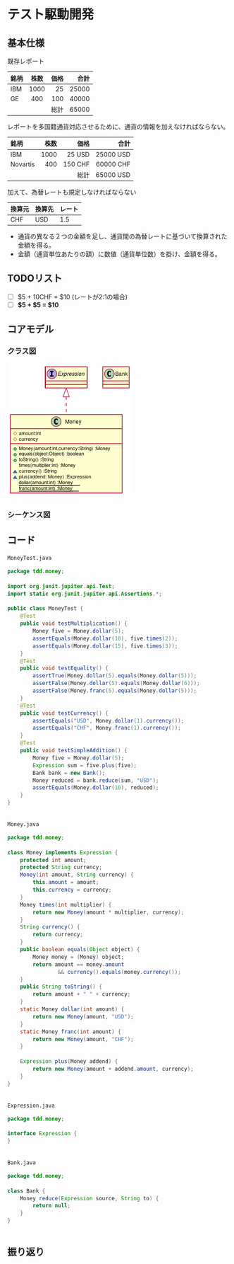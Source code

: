   
  
# テスト駆動開発
  
  
  
## 基本仕様
  
  
  
既存レポート
  
|銘柄|株数|価格|合計|
|:---- |:----:|----:|----:|
|IBM |1000|25  |25000|
|GE  |400 |100 |40000|
|    |    |総計 |65000|
  
レポートを多国籍通貨対応させるために、通貨の情報を加えなければならない。
  
|銘柄       |株数  |価格  |合計  |
|:----     |----:|----:|----:|
|IBM       |1000|25 USD  |25000 USD|
|Novartis  |400 |150 CHF |60000 CHF|
|          |    |総計 |65000 USD|
  
加えて、為替レートも規定しなければならない
  
|換算元|換算先|レート|
|:----|:----|:----|
|CHF|USD|1.5|
  
+ 通貨の異なる２つの金額を足し、通貨間の為替レートに基づいて換算された金額を得る。
+ 金額（通貨単位あたりの額）に数値（通貨単位数）を掛け、金額を得る。
  
## TODOリスト
  
  
+ [ ] \$5 + 10CHF = \$10 (レートが2:1の場合)
+ [ ] **\$5 + \$5 = \$10**
  
## コアモデル
  
### クラス図
  

![](./assets/0285dfa24ee25b18e00bb369b57da6820.png?0.5088771079251695)  
### シーケンス図
  
  
## コード
  
`MoneyTest.java`
```java
package tdd.money;
  
import org.junit.jupiter.api.Test;
import static org.junit.jupiter.api.Assertions.*;
  
public class MoneyTest {
    @Test
    public void testMultiplication() {
        Money five = Money.dollar(5);
        assertEquals(Money.dollar(10), five.times(2));
        assertEquals(Money.dollar(15), five.times(3));
    }
    @Test
    public void testEquality() {
        assertTrue(Money.dollar(5).equals(Money.dollar(5)));
        assertFalse(Money.dollar(5).equals(Money.dollar(6)));
        assertFalse(Money.franc(5).equals(Money.dollar(5)));
    }
    @Test
    public void testCurrency() {
        assertEquals("USD", Money.dollar(1).currency());
        assertEquals("CHF", Money.franc(1).currency());
    }
    @Test
    public void testSimpleAddition() {
        Money five = Money.dollar(5);
        Expression sum = five.plus(five);
        Bank bank = new Bank();
        Money reduced = bank.reduce(sum, "USD");
        assertEquals(Money.dollar(10), reduced);
    }
}
  
```  
  
`Money.java`
```java
package tdd.money;
  
class Money implements Expression {
    protected int amount;
    protected String currency;
    Money(int amount, String currency) {
        this.amount = amount;
        this.currency = currency;
    }
    Money times(int multiplier) {
        return new Money(amount * multiplier, currency);
    }
    String currency() {
        return currency;
    }
    public boolean equals(Object object) {
        Money money = (Money) object;
        return amount == money.amount
                && currency().equals(money.currency());
    }
    public String toString() {
        return amount + " " + currency;
    }
    static Money dollar(int amount) {
        return new Money(amount, "USD");
    }
    static Money franc(int amount) {
        return new Money(amount, "CHF");
    }
  
    Expression plus(Money addend) {
        return new Money(amount + addend.amount, currency);
    }
}
  
```  
  
`Expression.java`
```java
package tdd.money;
  
interface Expression {
}
  
```  
  
`Bank.java`
```java
package tdd.money;
  
class Bank {
    Money reduce(Expression source, String to) {
        return null;
    }
}
  
```  
  
  
## 振り返り
  
  